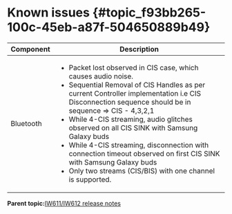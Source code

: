 # Known issues {#topic_f93bb265-100c-45eb-a87f-504650889b49}

|Component|Description|
|-----------|-------------|
|Bluetooth|<ul><li>Packet lost observed in CIS case, which causes audio noise.</li><li>Sequential Removal of CIS Handles as per current Controller implementation i.e CIS Disconnection sequence should be in sequence =\> CIS - 4,3,2,1</li><li>While 4-CIS streaming, audio glitches observed on all CIS SINK with Samsung Galaxy buds</li><li>While 4-CIS streaming, disconnection with connection timeout observed on first CIS SINK with Samsung Galaxy buds</li><li>Only two streams \(CIS/BIS\) with one channel is supported.</li></ul>|

**Parent topic:**[IW611/IW612 release notes](../topics/iw611-iw612-release-notes.md)

